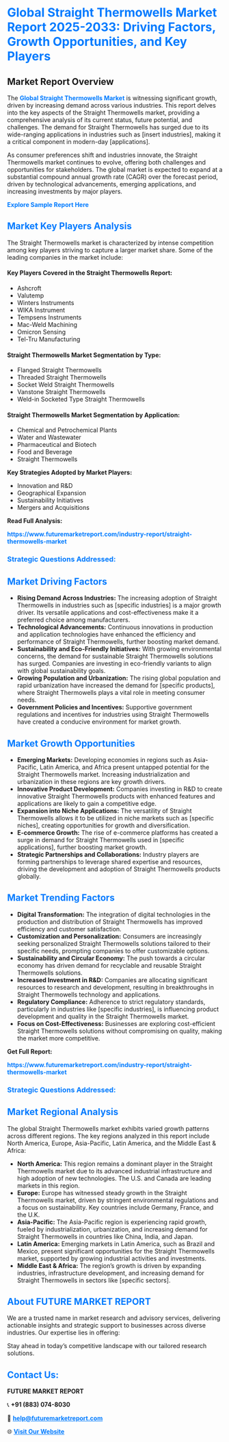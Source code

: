 <h1 style="color: #007BFF;">Global Straight Thermowells Market Report 2025-2033: Driving Factors, Growth Opportunities, and Key Players</h1>

<section id="overview">
<h2>Market Report Overview</h2>
<p>The <a href="https://www.futuremarketreport.com/industry-report/straight-thermowells-market" style="color: #007BFF; text-decoration: none;"><strong>Global Straight Thermowells Market</strong></a> is witnessing significant growth, driven by increasing demand across various industries. This report delves into the key aspects of the Straight Thermowells market, providing a comprehensive analysis of its current status, future potential, and challenges. The demand for Straight Thermowells has surged due to its wide-ranging applications in industries such as [insert industries], making it a critical component in modern-day [applications].</p>
<p>As consumer preferences shift and industries innovate, the Straight Thermowells market continues to evolve, offering both challenges and opportunities for stakeholders. The global market is expected to expand at a substantial compound annual growth rate (CAGR) over the forecast period, driven by technological advancements, emerging applications, and increasing investments by major players.</p>
</section>

<section id="overview">
<p><a href="https://www.futuremarketreport.com/request-sample/reportId=124620" style="color: #007BFF; text-decoration: none;"><strong>Explore Sample Report Here</strong></a></p>
</section>

<section id="key-players">
<h2 style="color: #007BFF;">Market Key Players Analysis</h2>
<p>The Straight Thermowells market is characterized by intense competition among key players striving to capture a larger market share. Some of the leading companies in the market include:</p>
<h4>Key Players Covered in the Straight Thermowells Report:</h4>
<ul><li>Ashcroft</li><li>Valutemp</li><li>Winters Instruments</li><li>WIKA Instrument</li><li>Tempsens Instruments</li><li>Mac-Weld Machining</li><li>Omicron Sensing</li><li>Tel-Tru Manufacturing</li></ul>
<h4>Straight Thermowells Market Segmentation by Type:</h4>
<ul><li>Flanged Straight Thermowells</li><li>Threaded Straight Thermowells</li><li>Socket Weld Straight Thermowells</li><li>Vanstone Straight Thermowells</li><li>Weld-in Socketed Type Straight Thermowells</li></ul>

<h4>Straight Thermowells Market Segmentation by Application:</h4>
<ul><li>Chemical and Petrochemical Plants</li><li>Water and Wastewater</li><li>Pharmaceutical and Biotech</li><li>Food and Beverage</li><li>Straight Thermowells</li></ul>
<p><strong>Key Strategies Adopted by Market Players:</strong></p>
<ul>
<li>Innovation and R&D</li>
<li>Geographical Expansion</li>
<li>Sustainability Initiatives</li>
<li>Mergers and Acquisitions</li>
</ul>
</section>

<section>
<p><strong>Read Full Analysis: </strong></p><a href="https://www.futuremarketreport.com/industry-report/straight-thermowells-market" style="color: #007BFF; text-decoration: none;"><strong>https://www.futuremarketreport.com/industry-report/straight-thermowells-market</strong></a>
<h3 style="color: #007BFF;">Strategic Questions Addressed:</h3>
</section>

<section id="driving-factors">
<h2 style="color: #007BFF;">Market Driving Factors</h2>
<ul>
<li><strong>Rising Demand Across Industries:</strong> The increasing adoption of Straight Thermowells in industries such as [specific industries] is a major growth driver. Its versatile applications and cost-effectiveness make it a preferred choice among manufacturers.</li>
<li><strong>Technological Advancements:</strong> Continuous innovations in production and application technologies have enhanced the efficiency and performance of Straight Thermowells, further boosting market demand.</li>
<li><strong>Sustainability and Eco-Friendly Initiatives:</strong> With growing environmental concerns, the demand for sustainable Straight Thermowells solutions has surged. Companies are investing in eco-friendly variants to align with global sustainability goals.</li>
<li><strong>Growing Population and Urbanization:</strong> The rising global population and rapid urbanization have increased the demand for [specific products], where Straight Thermowells plays a vital role in meeting consumer needs.</li>
<li><strong>Government Policies and Incentives:</strong> Supportive government regulations and incentives for industries using Straight Thermowells have created a conducive environment for market growth.</li>
</ul>
</section>

<section id="growth-opportunities">
<h2 style="color: #007BFF;">Market Growth Opportunities</h2>
<ul>
<li><strong>Emerging Markets:</strong> Developing economies in regions such as Asia-Pacific, Latin America, and Africa present untapped potential for the Straight Thermowells market. Increasing industrialization and urbanization in these regions are key growth drivers.</li>
<li><strong>Innovative Product Development:</strong> Companies investing in R&D to create innovative Straight Thermowells products with enhanced features and applications are likely to gain a competitive edge.</li>
<li><strong>Expansion into Niche Applications:</strong> The versatility of Straight Thermowells allows it to be utilized in niche markets such as [specific niches], creating opportunities for growth and diversification.</li>
<li><strong>E-commerce Growth:</strong> The rise of e-commerce platforms has created a surge in demand for Straight Thermowells used in [specific applications], further boosting market growth.</li>
<li><strong>Strategic Partnerships and Collaborations:</strong> Industry players are forming partnerships to leverage shared expertise and resources, driving the development and adoption of Straight Thermowells products globally.</li>
</ul>
</section>

<section id="trending-factors">
<h2 style="color: #007BFF;">Market Trending Factors</h2>
<ul>
<li><strong>Digital Transformation:</strong> The integration of digital technologies in the production and distribution of Straight Thermowells has improved efficiency and customer satisfaction.</li>
<li><strong>Customization and Personalization:</strong> Consumers are increasingly seeking personalized Straight Thermowells solutions tailored to their specific needs, prompting companies to offer customizable options.</li>
<li><strong>Sustainability and Circular Economy:</strong> The push towards a circular economy has driven demand for recyclable and reusable Straight Thermowells solutions.</li>
<li><strong>Increased Investment in R&D:</strong> Companies are allocating significant resources to research and development, resulting in breakthroughs in Straight Thermowells technology and applications.</li>
<li><strong>Regulatory Compliance:</strong> Adherence to strict regulatory standards, particularly in industries like [specific industries], is influencing product development and quality in the Straight Thermowells market.</li>
<li><strong>Focus on Cost-Effectiveness:</strong> Businesses are exploring cost-efficient Straight Thermowells solutions without compromising on quality, making the market more competitive.</li>
</ul>
</section>

<section>
<p><strong>Get Full Report: </strong></p><a href="https://www.futuremarketreport.com/industry-report/straight-thermowells-market" style="color: #007BFF; text-decoration: none;"><strong>https://www.futuremarketreport.com/industry-report/straight-thermowells-market</strong></a>
<h3 style="color: #007BFF;">Strategic Questions Addressed:</h3>
</section>


<section id="regional-analysis">
<h2 style="color: #007BFF;">Market Regional Analysis</h2>
<p>The global Straight Thermowells market exhibits varied growth patterns across different regions. The key regions analyzed in this report include North America, Europe, Asia-Pacific, Latin America, and the Middle East & Africa:</p>
<ul>
<li><strong>North America:</strong> This region remains a dominant player in the Straight Thermowells market due to its advanced industrial infrastructure and high adoption of new technologies. The U.S. and Canada are leading markets in this region.</li>
<li><strong>Europe:</strong> Europe has witnessed steady growth in the Straight Thermowells market, driven by stringent environmental regulations and a focus on sustainability. Key countries include Germany, France, and the U.K.</li>
<li><strong>Asia-Pacific:</strong> The Asia-Pacific region is experiencing rapid growth, fueled by industrialization, urbanization, and increasing demand for Straight Thermowells in countries like China, India, and Japan.</li>
<li><strong>Latin America:</strong> Emerging markets in Latin America, such as Brazil and Mexico, present significant opportunities for the Straight Thermowells market, supported by growing industrial activities and investments.</li>
<li><strong>Middle East & Africa:</strong> The region’s growth is driven by expanding industries, infrastructure development, and increasing demand for Straight Thermowells in sectors like [specific sectors].</li>
</ul>
</section>

<footer>
<h2 style="color: #007BFF;">About FUTURE MARKET REPORT</h2>
<p>We are a trusted name in market research and advisory services, delivering actionable insights and strategic support to businesses across diverse industries. Our expertise lies in offering:</p>

<p>Stay ahead in today’s competitive landscape with our tailored research solutions.</p>

<h2 style="color: #007BFF;">Contact Us:</h2>
<p><strong>FUTURE MARKET REPORT</strong></p>
<p>📞 <strong>+91 (883) 074-8030</strong></p>
<p>📧 <strong><a href="mailto:help@futuremarketreport.com" style="color: #007BFF;">help@futuremarketreport.com</a></strong></p>
<p>🌐 <strong><a href="https://www.futuremarketreport.com/" style="color: #007BFF;">Visit Our Website</a></strong></p>
</footer>
